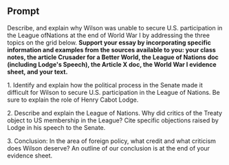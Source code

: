 ## Prompt
Describe, and explain why Wilson was unable to secure U.S. participation in the League ofNations at the end of World War I by addressing the three topics on the grid below.
**Support your essay by incorporating specific information and examples from the sources available to you: your class notes, the article Crusader for a Better World, the League of Nations doc (including Lodge's Speech), the Article X doc, the World War I evidence sheet, and your text.**

1\. Identify and explain how the political process in the Senate made it difficult for Wilson to secure U.S. participation in the League of Nations. Be sure to explain the role of Henry Cabot Lodge.

2\. Describe and explain the League of Nations. Why did critics of the Treaty object to US membership in the League? Cite specific objections raised by Lodge in his speech to the Senate.

3\. Conclusion: In the area of foreign policy, what credit and what criticism does Wilson deserve? An outline of our conclusion is at the end of your evidence sheet.
